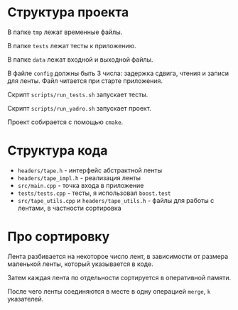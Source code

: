 # Структура проекта
В папке `tmp` лежат временные файлы.

В папке `tests` лежат тесты к приложению.

В папке `data` лежат входной и выходной файлы.

В файле `config` должны быть 3 числа: задержка сдвига, чтения и записи для ленты.
Файл читается при старте приложения.

Скрипт `scripts/run_tests.sh` запускает тесты.

Скрипт `scripts/run_yadro.sh` запускает проект.

Проект собирается с помощью `cmake`.

# Структура кода
- `headers/tape.h` - интерфейс абстрактной ленты
- `headers/tape_impl.h` - реализация ленты
- `src/main.cpp` - точка входа в приложение
- `tests/tests.cpp` - тесты, я использовал `boost.test`
- `src/tape_utils.cpp` и `headers/tape_utils.h` - файлы для работы с лентами, в частности сортировка

# Про сортировку
Лента разбивается на некоторое число лент, в зависимости от размера маленькой ленты, который указывается в коде.

Затем каждая лента по отдельности сортируется в оперативной памяти.

После чего ленты соединяются в месте в одну операцией `merge`, `k` указателей.
